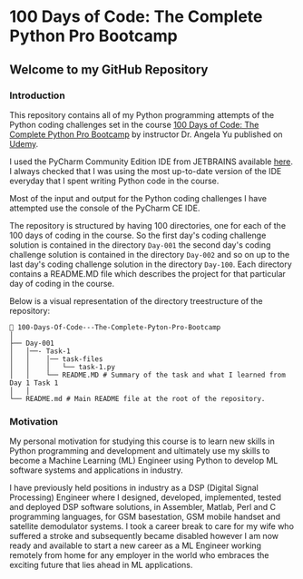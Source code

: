 # 100 Days of Code: The Complete Python Pro Bootcamp

## Welcome to my GitHub Repository

### Introduction

This repository contains all of my Python programming attempts of the Python coding challenges set in the course [100 Days of Code: The Complete Python Pro Bootcamp](https://www.udemy.com/course/100-days-of-code/?couponCode=2021PM20) by instructor Dr. Angela Yu published on [Udemy](https://www.udemy.com).

I used the PyCharm Community Edition IDE from JETBRAINS available [here](https://www.jetbrains.com/pycharm/). I always checked that I was using the most up-to-date version of the IDE everyday that I spent writing Python code in the course.

Most of the input and output for the Python coding challenges I have attempted use the console of the PyCharm CE IDE.

The repository is structured by having 100 directories, one for each of the 100 days of coding in the course. So the first day's coding challenge solution is contained in the directory ```Day-001``` the second day's coding challenge solution is contained in the directory ```Day-002``` and so on up to the last day's coding challenge solution in the directory ```Day-100```. Each directory contains a README.MD file which describes the project for that particular day of coding in the course.

Below is a visual representation of the directory treestructure of the repository:

```plaintext
📂 100-Days-Of-Code---The-Complete-Pyton-Pro-Bootcamp
│
├── Day-001
│   │──- Task-1
│   │    │── task-files
│   │    │   └── task-1.py
│   │    └── README.MD # Summary of the task and what I learned from Day 1 Task 1
│   │ 
└── README.md # Main README file at the root of the repository.
```

### Motivation

My personal motivation for studying this course is to learn new skills in Python programming and development and ultimately use my skills to become a Machine Learning (ML) Engineer using Python to develop ML software systems and applications in industry.

I have previously held positions in industry as a DSP (Digital Signal Processing) Engineer where I designed, developed, implemented, tested and deployed DSP software solutions, in Assembler, Matlab, Perl and C programming languages, for GSM basestation, GSM mobile handset and satellite demodulator systems. I took a career break to care for my wife who suffered a stroke and subsequently became disabled however I am now ready and available to start a new career as a ML Engineer working remotely from home for any employer in the world who embraces the exciting future that lies ahead in ML applications.





